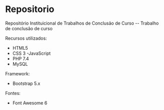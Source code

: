 # Repositorio
Repositório Instituicional de Trabalhos de Conclusão de Curso
 -- Trabalho de conclusão de curso
 
Recursos utilizados:
- HTML5
- CSS 3
-JavaScript
- PHP 7.4
- MySQL

Framework:
- Bootstrap 5.x
 
Fontes:
- Font Awesome 6
